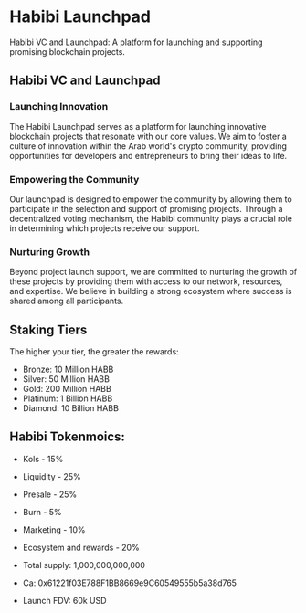 # Habibi Launchpad
Habibi VC and Launchpad: A platform for launching and supporting promising blockchain projects.

## Habibi VC and Launchpad
### Launching Innovation
The Habibi Launchpad serves as a platform for launching innovative blockchain projects that resonate with our core values. We aim to foster a culture of innovation within the Arab world's crypto community, providing opportunities for developers and entrepreneurs to bring their ideas to life.
### Empowering the Community
Our launchpad is designed to empower the community by allowing them to participate in the selection and support of promising projects. Through a decentralized voting mechanism, the Habibi community plays a crucial role in determining which projects receive our support.
### Nurturing Growth
Beyond project launch support, we are committed to nurturing the growth of these projects by providing them with access to our network, resources, and expertise. We believe in building a strong ecosystem where success is shared among all participants.

## Staking Tiers
The higher your tier, the greater the rewards:
- Bronze: 10 Million HABB
- Silver: 50 Million HABB
- Gold: 200 Million HABB
- Platinum: 1 Billion HABB
- Diamond: 10 Billion HABB

## Habibi Tokenmoics:
- Kols - 15%
- Liquidity - 25%
- Presale - 25%
- Burn - 5%
- Marketing - 10%
- Ecosystem and rewards - 20%

- Total supply: 1,000,000,000,000
- Ca: 0x61221f03E788F1BB8669e9C60549555b5a38d765
- Launch FDV: 60k USD
